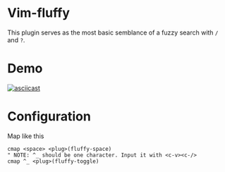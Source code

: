 # Vim-fluffy

This plugin serves as the most basic semblance of a fuzzy search with `/` and `?`.

# Demo

[![asciicast](https://asciinema.org/a/425686.svg)](https://asciinema.org/a/425686)

# Configuration

Map like this

```vim
cmap <space> <plug>(fluffy-space)
" NOTE: ^_ should be one character. Input it with <c-v><c-/>
cmap ^_ <plug>(fluffy-toggle)
```
